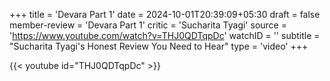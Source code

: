 +++
title = 'Devara Part 1'
date = 2024-10-01T20:39:09+05:30
draft = false
member-review = 'Devara Part 1'
critic = 'Sucharita Tyagi'
source = 'https://www.youtube.com/watch?v=THJ0QDTqpDc'
watchID = ''
subtitle = "Sucharita Tyagi's Honest Review You Need to Hear"
type = 'video'
+++

{{< youtube id="THJ0QDTqpDc" >}}
